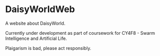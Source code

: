 # DaisyWorldWeb

A website about DaisyWorld.

Currently under development as part of coursework for CY4F8 - Swarm Intelligence and Artificial Life.

Plaigarism is bad, please act responsibly.